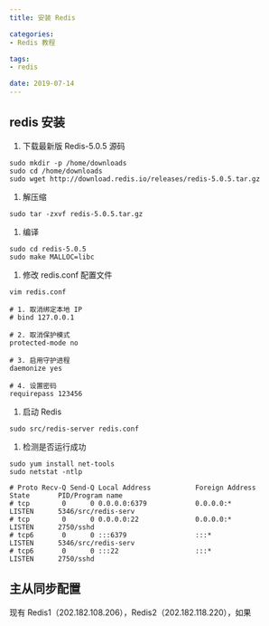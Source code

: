 ```yaml
---
title: 安装 Redis

categories:
- Redis 教程

tags:
- redis

date: 2019-07-14
---
```


## redis 安装
1. 下载最新版 Redis-5.0.5 源码
```shell
sudo mkdir -p /home/downloads
sudo cd /home/downloads
sudo wget http://download.redis.io/releases/redis-5.0.5.tar.gz
```
1. 解压缩
```shell
sudo tar -zxvf redis-5.0.5.tar.gz
```
1. 编译
```shell
sudo cd redis-5.0.5
sudo make MALLOC=libc
```
1. 修改 redis.conf 配置文件
```shell
vim redis.conf

# 1. 取消绑定本地 IP
# bind 127.0.0.1

# 2. 取消保护模式
protected-mode no

# 3. 启用守护进程
daemonize yes

# 4. 设置密码
requirepass 123456
```
1. 启动 Redis
```shell
sudo src/redis-server redis.conf 
```
1. 检测是否运行成功
```shell
sudo yum install net-tools
sudo netstat -ntlp

# Proto Recv-Q Send-Q Local Address           Foreign Address         State       PID/Program name    
# tcp        0      0 0.0.0.0:6379            0.0.0.0:*               LISTEN      5346/src/redis-serv 
# tcp        0      0 0.0.0.0:22              0.0.0.0:*               LISTEN      2750/sshd           
# tcp6       0      0 :::6379                 :::*                    LISTEN      5346/src/redis-serv 
# tcp6       0      0 :::22                   :::*                    LISTEN      2750/sshd  
```

## 主从同步配置
现有 Redis1（202.182.108.206），Redis2（202.182.118.220），如果
